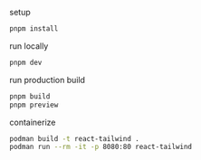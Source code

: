 setup

```bash
pnpm install
```

run locally

```bash
pnpm dev
```

run production build

```bash
pnpm build
pnpm preview
```

containerize

```bash
podman build -t react-tailwind .
podman run --rm -it -p 8080:80 react-tailwind
```

